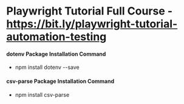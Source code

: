 # Playwright Tutorial Full Course - https://bit.ly/playwright-tutorial-automation-testing

#### dotenv Package Installation Command
- npm install dotenv --save

#### csv-parse Package Installation Command
- npm install csv-parse
